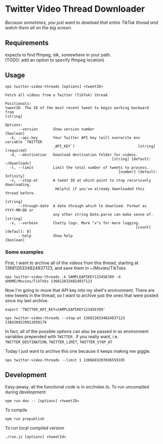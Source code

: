 # Twitter Video Thread Downloader

_Because sometimes, you just want to dowload that entire TikTok thread and watch them all on the big screen._

## Requirements

expects to find ffmpeg, idk, somewhere in your path.  
(TODO: add an option to specify ffmpeg location)

## Usage


```shell
npx twitter-video-threads [options] <tweetID>

Fetch all videos from a Twitter (TikTok) thread

Positionals:
tweetID  The ID of the most recent tweet to begin working backward from
[string]

Options:
      --version       Show version number                              [boolean]
  -k, --api-key       Your Twitter API key (will overwrite env variable `TWITTER
                      _API_KEY`)                             [string] [required]
  -d, --destination   Download destination folder for videos.
                                                 [string] [default: ~/Downloads]
  -l, --limit         Limit the total number of tweets to process.
                                                    [number] [default: Infinity]
  -s, --stop-at       A tweet ID at which point to stop recursively downloading.
                       Helpful if you've already downloaded this thread before.
                                                                        [string]
      --through-date  A date through which to download. Format as YYYY-MM-DD or
                      any other string Date.parse can make sense of.    [string]
  -v, --verbose       Chatty logs. More "v"s for more logging.
                                                            [count] [default: 0]
      --help          Show help                                        [boolean]
```

### Some examples

First, I want to archive all of the videos from this thread, starting at 1368126334824837123, and save them in ~/Movies/TikToks

```shell
npx twitter-video-threads -k SAMPLEAPIKEY123456789 -d $HOME/Movies/TikToks 1368126334824837123
```

Now I'm going to move that API key into my shell's environment. There are new tweets in the thread, so I want to archive just the ones that were posted since my last archive.

```shell
export 'TWITTER_API_KEY=SAMPLEAPIKEY123456789'

npx twitter-video-threads --stop-at 1368126334824837123 1384389220912050179
```

In fact, all of the possible options can also be passed in as environment variables prepended with `TWITTER_` if you really want, i.e. `TWITTER_DESTINATION`, `TWITTER_LIMIT`, `TWITTER_STOP_AT`

Today I just want to archive this one because it keeps making me giggle.

```shell
npx twitter-video-threads --limit 1 1386693203936559105
```

## Development

Easy-peasy, all the functional code is in src/index.ts. To run uncompiled during development:

```shell
npm run dev -- [options] <tweetID>
```

To compile

```shell
npm run prepublish
```

To run local compiled version

```shell
./run.js [options] <tweetId>
```
